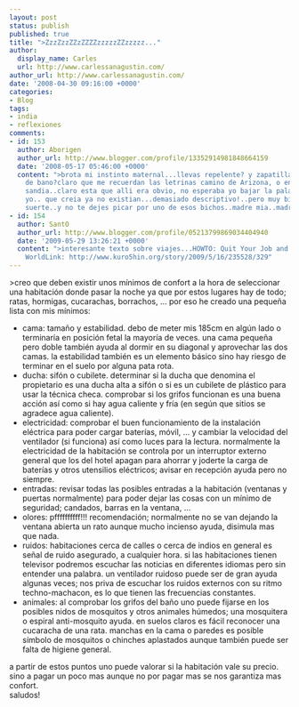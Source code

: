 ```yaml
---
layout: post
status: publish
published: true
title: ">ZzzZzzZZzZZZZzzzzzZZzzzzz..."
author:
  display_name: Carles
  url: http://www.carlessanagustin.com/
author_url: http://www.carlessanagustin.com/
date: '2008-04-30 09:16:00 +0000'
categories:
- Blog
tags:
- india
- reflexiones
comments:
- id: 153
  author: Aborigen
  author_url: http://www.blogger.com/profile/13352914981848664159
  date: '2008-05-17 05:46:00 +0000'
  content: ">brota mi instinto maternal...llevas repelente? y zapatillas pa el cuarto
    de bano?claro que me recuerdan las letrinas camino de Arizona, o en la cima de
    sandia..claro esta que alli era obvio, no esperaba yo bajar la palanquita..ingenua
    yo.. que creia ya no existian...demasiado descriptivo!..pero muy bien escrito..mucha
    suerte..y no te dejes picar por uno de esos bichos..madre mia..madre mia....."
- id: 154
  author: SantO
  author_url: http://www.blogger.com/profile/05213799869034404940
  date: '2009-05-29 13:26:21 +0000'
  content: ">interesante texto sobre viajes...HOWTO: Quit Your Job and Travel the
    WorldLink: http://www.kuro5hin.org/story/2009/5/16/235528/329"
---
```

<p>>creo que deben existir unos m&iacute;nimos de confort a la hora de seleccionar una habitaci&oacute;n donde pasar la noche ya que por estos lugares hay de todo; ratas, hormigas, cucarachas, borrachos, ... por eso he creado una peque&ntilde;a lista con mis m&iacute;nimos:
<ul>
<li>cama: tama&ntilde;o y estabilidad. debo de meter mis 185cm en alg&uacute;n lado o terminar&iacute;a en posici&oacute;n fetal la mayor&iacute;a de veces. una cama peque&ntilde;a pero doble tambi&eacute;n ayuda al dormir en su diagonal y aprovechar las dos camas. la estabilidad tambi&eacute;n es un elemento b&aacute;sico sino hay riesgo de terminar en el suelo por alguna pata rota.</li>
<li>ducha: sif&oacute;n o cubilete. determinar si la ducha que denomina el propietario es una ducha alta a sif&oacute;n o si es un cubilete de pl&aacute;stico para usar la t&eacute;cnica checa. comprobar si los grifos funcionan es una buena acci&oacute;n as&iacute; como si hay agua caliente y fr&iacute;a (en seg&uacute;n que sitios se agradece agua caliente).</li>
<li>electricidad: comprobar el buen funcionamiento de la instalaci&oacute;n el&eacute;ctrica para poder cargar bater&iacute;as, m&oacute;vil, ... y cambiar la velocidad del ventilador (si funciona) as&iacute; como luces para la lectura. normalmente la electricidad de la habitaci&oacute;n se controla por un interruptor externo general que los del hotel apagan para ahorrar y joderte la carga de bater&iacute;as y otros utensilios el&eacute;ctricos; avisar en recepci&oacute;n ayuda pero no siempre.</li>
<li>entradas: revisar todas las posibles entradas a la habitaci&oacute;n (ventanas y puertas normalmente) para poder dejar las cosas con un m&iacute;nimo de seguridad; candados, barras en la ventana, ...</li>
<li>olores: pffffffffff!!! recomendaci&oacute;n; normalmente no se van dejando la ventana abierta un rato aunque mucho incienso ayuda, disimula mas que nada.</li>
<li>ruidos: habitaciones cerca de calles o cerca de indios en general es se&ntilde;al de ruido asegurado, a cualquier hora. si las habitaciones tienen televisor podremos escuchar las noticias en diferentes idiomas pero sin entender una palabra. un ventilador ruidoso puede ser de gran ayuda algunas veces; nos priva de escuchar los ruidos externos con su ritmo techno-machacon, es lo que tienen las frecuencias constantes.</li>
<li>animales: al comprobar los grifos del ba&ntilde;o uno puede fijarse en los posibles nidos de mosquitos y otros animales h&uacute;medos; una mosquitera o espiral anti-mosquito ayuda. en suelos claros es f&aacute;cil reconocer una cucaracha de una rata. manchas en la cama o paredes es posible s&iacute;mbolo de mosquitos o chinches aplastados aunque tambi&eacute;n puede ser falta de higiene general.</li>
</ul>
<p>a partir de estos puntos uno puede valorar si la habitaci&oacute;n vale su precio. sino a pagar un poco mas aunque no por pagar mas se nos garantiza mas confort.<br />saludos!</p>
